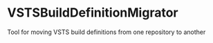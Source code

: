 # VSTSBuildDefinitionMigrator
Tool for moving VSTS build definitions from one repository to another
